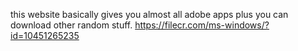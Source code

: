this website basically gives you almost all adobe apps plus you can download other random stuff. https://filecr.com/ms-windows/?id=10451265235
